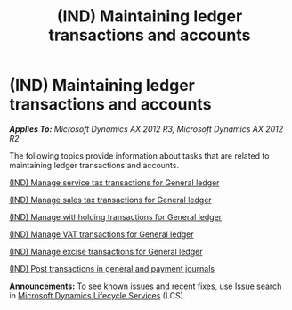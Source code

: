 ﻿---
title: (IND) Maintaining ledger transactions and accounts
TOCTitle: (IND) Maintaining ledger transactions and accounts
ms:assetid: 98c58833-74e1-42dd-a5c1-6acb54ce09fb
ms:mtpsurl: https://technet.microsoft.com/en-us/library/JJ678057(v=AX.60)
ms:contentKeyID: 49386018
ms.date: 04/18/2014
mtps_version: v=AX.60
---

# (IND) Maintaining ledger transactions and accounts 


_**Applies To:** Microsoft Dynamics AX 2012 R3, Microsoft Dynamics AX 2012 R2_

The following topics provide information about tasks that are related to maintaining ledger transactions and accounts.

[(IND) Manage service tax transactions for General ledger](ind-manage-service-tax-transactions-for-general-ledger.md)

[(IND) Manage sales tax transactions for General ledger](ind-manage-sales-tax-transactions-for-general-ledger.md)

[(IND) Manage withholding transactions for General ledger](ind-manage-withholding-transactions-for-general-ledger.md)

[(IND) Manage VAT transactions for General ledger](ind-manage-vat-transactions-for-general-ledger.md)

[(IND) Manage excise transactions for General ledger](ind-manage-excise-transactions-for-general-ledger.md)

[(IND) Post transactions in general and payment journals](ind-post-transactions-in-general-and-payment-journals.md)

  
**Announcements:** To see known issues and recent fixes, use [Issue search](http://go.microsoft.com/fwlink/?linkid=389258) in [Microsoft Dynamics Lifecycle Services](http://go.microsoft.com/fwlink/?linkid=306505) (LCS).

